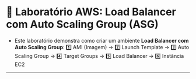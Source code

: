 # 🧪 Laboratório AWS: Load Balancer com Auto Scaling Group (ASG)

- Este laboratório demonstra como criar um ambiente **Load Balancer com Auto Scaling Group**: 1️⃣ AMI (Imagem) → 2️⃣ Launch Template → 3️⃣ Auto Scaling Group → 4️⃣ Target Groups → 5️⃣ Load Balancer → 6️⃣ Instância EC2
---
